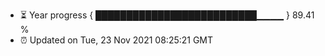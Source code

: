 - ⏳ Year progress { ██████████████████████████▁▁▁▁ } 89.41 %
- ⏰ Updated on Tue, 23 Nov 2021 08:25:21 GMT

